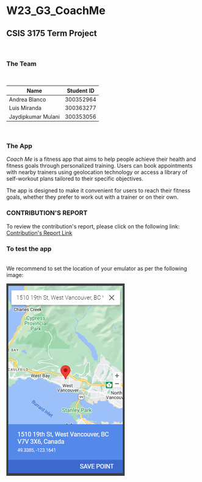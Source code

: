 # W23_G3_CoachMe

## CSIS 3175 Term Project
<br/>

### **The Team**
<br/>

| Name               | Student ID |
|--------------------|------------|
| Andrea Blanco      | 300352964  |
| Luis Miranda       | 300363277  |
| Jaydipkumar Mulani | 300353056  |

<br/>

### **The App**

*Coach Me* is a fitness app that aims to help people achieve their health and fitness goals through personalized training. Users can book appointments with nearby trainers using geolocation technology or access a library of self-workout plans tailored to their specific objectives. 

The app is designed to make it convenient for users to reach their fitness goals, whether they prefer to work out with a trainer or on their own.
<br/>

### **CONTRIBUTION'S REPORT**

To review the contribution's report, please click on the following link:
[Contribution's Report Link](https://collegedouglas.sharepoint.com/:x:/s/3175_FinalProject/ERSkxYFRu79Oj33VS1RPd-MBDqUkiF_rA4XIvLLIGqQFaQ?email=kandhadaip%40douglascollege.ca&e=Cymi9U)

### To test the app
<br/>
We recommend to set the location of your emulator as per the following image: 

![Test Location](./testuserlocation.png "Test User Location") 
